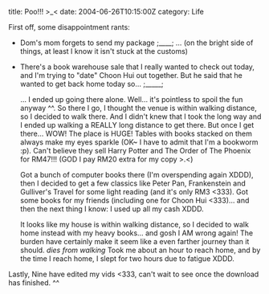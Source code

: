 title: Poo!!! >\_<
date: 2004-06-26T10:15:00Z
category: Life

First off, some disappointment rants:

- Dom's mom forgets to send my package ;\_\_\_\_; … (on the bright side of things, at least I know it isn't stuck at the customs)
- There's a book warehouse sale that I really wanted to check out today, and I'm trying to "date" Choon Hui out together. But he said that he wanted to get back home today so… ;\_\_\_\_\_;

    … I ended up going there alone. Well… it's pointless to spoil the fun anyway ^^. So there I go, I thought the venue is within walking distance, so I decided to walk there. And I didn't knew that I took the long way and I ended up walking a REALLY long distance to get there. But once I get there… WOW! The place is HUGE! Tables with books stacked on them always make my eyes sparkle (OK~ I have to admit that I'm a bookworm :p). Can't believe they sell Harry Potter and The Order of The Phoenix for RM47!!! (GOD I pay RM20 extra for my copy >.<)

    Got a bunch of computer books there (I'm overspending again XDDD), then I decided to get a few classics like Peter Pan, Frankenstein and Gulliver's Travel for some light reading (and it's only RM3 <333). Got some books for my friends (including one for Choon Hui <333)… and then the next thing I know: I used up all my cash XDDD.

    It looks like my house is within walking distance, so I decided to walk home instead with my heavy books… and gosh I AM wrong again! The burden have certainly make it seem like a even farther journey than it should. *dies from walking* Took me about an hour to reach home, and by the time I reach home, I slept for two hours due to fatigue XDDD.

Lastly, Nine have edited my vids <333, can't wait to see once the download has finished. ^^
